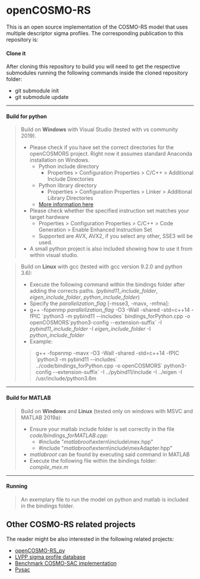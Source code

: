 
# openCOSMO-RS

This is an open source implementation of the COSMO-RS model that uses multiple descriptor sigma profiles. The corresponding publication to this repository is:

#### Clone it 

After cloning this repository to build you will need to get the respective submodules running the following commands inside the cloned repository folder:
- git submodule init
- git submodule update
***
#### Build for python
> Build on **Windows** with Visual Studio (tested with vs community 2019).
> - Please check if you have set the correct directories for the openCOSMORS project. Right now it assumes standard Anaconda installation on Windows.
>   - Python include directory
>     - Properties > Configuration Properties > C/C++ > Additional Include Directories
>   - Python library directory
>     - Properties > Configuration Properties > Linker > Additional Library Directories
>   - [More information here](https://docs.microsoft.com/en-us/visualstudio/python/working-with-c-cpp-python-in-visual-studio?view=vs-2019)
> - Please check whether the specified instruction set matches your target hardware
>     - Properties > Configuration Properties > C/C++ > Code Generation > Enable Enhanced Instruction Set
>     - Supported are AVX, AVX2, if you select any other, SSE3 will be used.
> - A small python project is also included showing how to use it from within visual studio.

> Build on **Linux** with gcc (tested with gcc version 9.2.0 and python 3.6):
> - Execute the following command within the bindings folder after adding the corrects paths. (_pybind11_include_folder_, _eigen_include_folder_, _python_include_folder_)
> - Specify the _parallelization_flag_ [-msse3, -mavx, -mfma]:
> - g++ -fopenmp _parallelization_flag_ -O3 -Wall -shared -std=c++14 -fPIC \`python3 -m pybind11 --includes\` bindings_forPython.cpp -o openCOSMORS\`python3-config --extension-suffix\` -I _pybind11_include_folder_ -I _eigen_include_folder_ -I _python_include_folder_
>- Example:
>> g++ -fopenmp -mavx -O3 -Wall -shared -std=c++14 -fPIC \`python3 -m pybind11 --includes\` ../code/bindings_forPython.cpp -o openCOSMORS\` python3-config --extension-suffix\` -I ../pybind11/include -I ../eigen -I /usr/include/python3.6m

***
#### Build for MATLAB
> Build on **Windows** and **Linux** (tested only on windows with MSVC and MATLAB 2019a):
> - Ensure your matlab include folder is set correctly in the file _code/bindings_forMATLAB.cpp_:
>    - #include "_matlabroot_\extern\include\mex.hpp"
>    - #include "_matlabroot_\\extern\include\mexAdapter.hpp"
> - _matlabroot_ can be found by executing said command in MATLAB
> - Execute the following file within the bindings folder: _compile_mex.m_
***
#### Running
> An exemplary file to run the model on python and matlab is included in the bindings folder.



## Other COSMO-RS related projects

The reader might be also interested in the following related projects:
 - [openCOSMO-RS_py](https://github.com/TUHH-TVT/openCOSMO-RS_py)
 - [LVPP sigma profile database](https://github.com/lvpp/sigma)
 - [Benchmark COSMO-SAC implementation](https://github.com/usnistgov/COSMOSAC)
 - [Pysac](https://github.com/lvpp/pysac)
